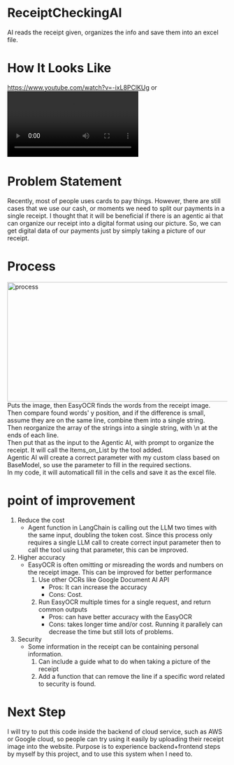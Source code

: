 # ReceiptCheckingAI
AI reads the receipt given, organizes the info and save them into an excel file.</br>

# How It Looks Like
https://www.youtube.com/watch?v=-ixL8PClKUg
or
![Watch the video](./video.mp4)

# Problem Statement
Recently, most of people uses cards to pay things. However, there are still cases that we use our cash, or moments we need to split our payments in a single receipt. I thought that it will be beneficial if there is an agentic ai that can organize our receipt into a digital format using our picture. So, we can get digital data of our payments just by simply taking a picture of our receipt.

# Process
<img width="1501" height="273" alt="process" src="https://github.com/user-attachments/assets/ad416276-420e-4ff7-896e-230178621c66" />
Puts the image, then EasyOCR finds the words from the receipt image.</br>
Then compare found words' y position, and if the difference is small, assume they are on the same line, combine them into a single string.</br>
Then reorganize the array of the strings into a single string, with \n at the ends of each line.</br>
Then put that as the input to the Agentic AI, with prompt to organize the receipt. It will call the Items_on_List by the tool added.</br>
Agentic AI will create a correct parameter with my custom class based on BaseModel, so use the parameter to fill in the required sections.</br>
In my code, it will automaticall fill in the cells and save it as the excel file.</br>

# point of improvement
1. Reduce the cost
   - Agent function in LangChain is calling out the LLM two times with the same input, doubling the token cost. Since this process only requires a single LLM call to create correct input parameter then to call the tool using that parameter, this can be improved. 
2. Higher accuracy
   - EasyOCR is often omitting or misreading the words and numbers on the receipt image. This can be improved for better performance
      1. Use other OCRs like Google Document AI API
          - Pros: It can increase the accuracy
          - Cons: Cost.
      2. Run EasyOCR multiple times for a single request, and return common outputs
          - Pros: can have better accuracy with the EasyOCR
          - Cons: takes longer time and/or cost. Running it parallely can decrease the time but still lots of problems. 
3. Security
   - Some information in the receipt can be containing personal information.
     1. Can include a guide what to do when taking a picture of the receipt
     2. Add a function that can remove the line  if a specific word related to security is found.

# Next Step
I will try to put this code inside the backend of cloud service, such as AWS or Google cloud, so people can try using it easily by uploading their receipt image into the website. Purpose is to experience backend+frontend steps by myself by this project, and to use this system when I need to.
